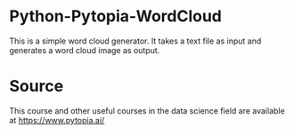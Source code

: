 # Python-Pytopia-WordCloud
This is a simple word cloud generator. It takes a text file as input and generates a word cloud image as output.

# Source 
This course and other useful courses in the data science field are available at https://www.pytopia.ai/
